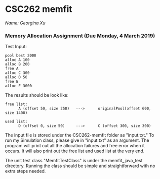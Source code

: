 # CSC262 memfit

_Name: Georgina Xu_

### Memory Allocation Assignment (Due Monday, 4 March 2019)

Test Input: 

```
pool best 2000
alloc A 100
alloc B 200
free A
alloc C 300
alloc D 50
free B
alloc E 3000
```

The results should be look like:

```
free list: 
      A (offset 50, size 250)   --->      originalPool(offset 600, size 1400)

used list:
      D (offset 0, size 50)     --->      C (offset 300, size 300)

```

The input file is stored under the CSC262-memfit folder as "input.txt." To run my Simulation class, please give in "input.txt" as an argument. The program will print out all the allocation failures and free error when it occurs. It will also print out the free list and used list at the very end. 

The unit test class "MemfitTestClass" is under the memfit_java_test directory. Running the class should be simple and straightforward with no extra steps needed.
